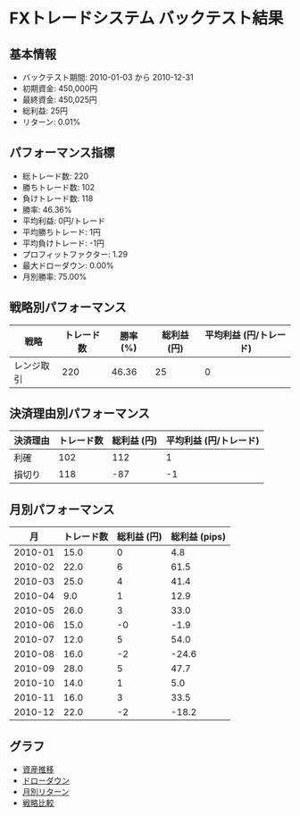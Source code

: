 # FXトレードシステム バックテスト結果

## 基本情報

- バックテスト期間: 2010-01-03 から 2010-12-31
- 初期資金: 450,000円
- 最終資金: 450,025円
- 総利益: 25円
- リターン: 0.01%

## パフォーマンス指標

- 総トレード数: 220
- 勝ちトレード数: 102
- 負けトレード数: 118
- 勝率: 46.36%
- 平均利益: 0円/トレード
- 平均勝ちトレード: 1円
- 平均負けトレード: -1円
- プロフィットファクター: 1.29
- 最大ドローダウン: 0.00%
- 月別勝率: 75.00%

## 戦略別パフォーマンス

| 戦略 | トレード数 | 勝率 (%) | 総利益 (円) | 平均利益 (円/トレード) |
|------|------------|----------|------------|------------------------|
| レンジ取引 | 220 | 46.36 | 25 | 0 |

## 決済理由別パフォーマンス

| 決済理由 | トレード数 | 総利益 (円) | 平均利益 (円/トレード) |
|----------|------------|------------|------------------------|
| 利確 | 102 | 112 | 1 |
| 損切り | 118 | -87 | -1 |

## 月別パフォーマンス

| 月 | トレード数 | 総利益 (円) | 総利益 (pips) |
|------|------------|------------|---------------|
| 2010-01 | 15.0 | 0 | 4.8 |
| 2010-02 | 22.0 | 6 | 61.5 |
| 2010-03 | 25.0 | 4 | 41.4 |
| 2010-04 | 9.0 | 1 | 12.9 |
| 2010-05 | 26.0 | 3 | 33.0 |
| 2010-06 | 15.0 | -0 | -1.9 |
| 2010-07 | 12.0 | 5 | 54.0 |
| 2010-08 | 16.0 | -2 | -24.6 |
| 2010-09 | 28.0 | 5 | 47.7 |
| 2010-10 | 14.0 | 1 | 5.0 |
| 2010-11 | 16.0 | 3 | 33.5 |
| 2010-12 | 22.0 | -2 | -18.2 |

## グラフ

- [資産推移](../charts/equity_curve.png)
- [ドローダウン](../charts/drawdown.png)
- [月別リターン](../charts/monthly_returns.png)
- [戦略比較](../charts/strategy_comparison.png)

